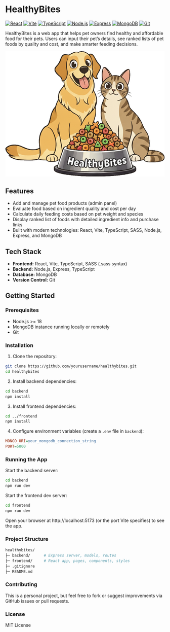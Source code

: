# HealthyBites


[![React](https://img.shields.io/badge/React-17.0-blue?logo=react)](https://reactjs.org/) 
[![Vite](https://img.shields.io/badge/Vite-4.0-purple?logo=vite)](https://vitejs.dev/) 
[![TypeScript](https://img.shields.io/badge/TypeScript-5.0-blue?logo=typescript)](https://www.typescriptlang.org/) 
[![Node.js](https://img.shields.io/badge/Node.js-20-green?logo=node.js)](https://nodejs.org/) 
[![Express](https://img.shields.io/badge/Express-4.18-black?logo=express)](https://expressjs.com/) 
[![MongoDB](https://img.shields.io/badge/MongoDB-6.0-green?logo=mongodb)](https://www.mongodb.com/) 
[![Git](https://img.shields.io/badge/Git-2.43-orange?logo=git)](https://git-scm.com/)


HealthyBites is a web app that helps pet owners find healthy and affordable food for their pets. Users can input their pet’s details, see ranked lists of pet foods by quality and cost, and make smarter feeding decisions.

![HealthyBites Logo](./public/hb%20-%20dog%20-%20cat%20-%20food%20image.png)

## Features

- Add and manage pet food products (admin panel)
- Evaluate food based on ingredient quality and cost per day
- Calculate daily feeding costs based on pet weight and species
- Display ranked list of foods with detailed ingredient info and purchase links
- Built with modern technologies: React, Vite, TypeScript, SASS, Node.js, Express, and MongoDB


## Tech Stack

- **Frontend:** React, Vite, TypeScript, SASS (.sass syntax)
- **Backend:** Node.js, Express, TypeScript
- **Database:** MongoDB
- **Version Control:** Git

## Getting Started

### Prerequisites

- Node.js >= 18
- MongoDB instance running locally or remotely
- Git

### Installation

1. Clone the repository:

```bash
git clone https://github.com/yourusername/healthybites.git
cd healthybites
```

2. Install backend dependencies:

```bash
cd backend
npm install
```

3. Install frontend dependencies:

```bash
cd ../frontend
npm install
```

4. Configure environment variables (create a `.env` file in `backend`):
```ini
MONGO_URI=your_mongodb_connection_string
PORT=5000
```

### Running the App

Start the backend server:
```bash
cd backend
npm run dev
```

Start the frontend dev server:
```bash
cd frontend
npm run dev
```

Open your browser at http://localhost:5173 (or the port Vite specifies) to see the app.

### Project Structure
```bash
healthybites/
├─ backend/      # Express server, models, routes
├─ frontend/     # React app, pages, components, styles
├─ .gitignore
├─ README.md
```

### Contributing

This is a personal project, but feel free to fork or suggest improvements via GitHub issues or pull requests.

### License

MIT License